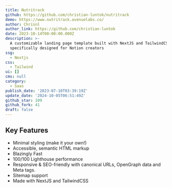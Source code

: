 ```yaml
---
title: Nutritrack
github: https://github.com/christian-luntok/nutritrack
demo: https://www.nutritrack.avenuelabs.co/
author: Chrisnl
author_link: https://github.com/christian-luntok
date: 2023-10-14T00:00:00.000Z
description: >-
  A customizable landing page template built with NextJS and TailwindCSS,
  specifically designed for Notion creators
ssg:
  - Nextjs
css:
  - Tailwind
ui: []
cms: null
category:
  - Saas
publish_date: '2023-07-10T03:39:19Z'
update_date: '2024-10-05T06:51:49Z'
github_star: 109
github_fork: 41
draft: false
---
```

## Key Features

- Minimal styling (make it your own!)
- Accessible, semantic HTML markup
- Blazingly Fast
- 100/100 Lighthouse performance
- Responsive & SEO-friendly with canonical URLs, OpenGraph data and Meta tags.
- Sitemap support
- Made with NextJS and TailwindCSS
